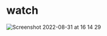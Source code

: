 # watch

![Screenshot 2022-08-31 at 16 14 29](https://user-images.githubusercontent.com/77541683/187700349-09d9ae21-daf7-4499-b8a0-1033066d3eab.png)
